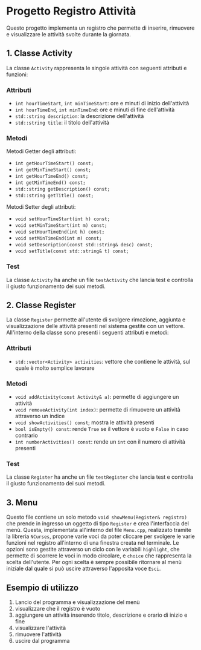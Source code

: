 # Progetto Registro Attività

Questo progetto implementa un registro che permette di inserire, rimuovere e visualizzare le attività svolte durante la giornata.

## 1. Classe Activity

La classe `Activity` rappresenta le singole attività con seguenti attributi e funzioni:

### Attributi

- `int hourTimeStart`, `int minTimeStart`: ore e minuti di inizio dell'attività
- `int hourTimeEnd`, `int minTimeEnd`: ore e minuti di fine dell'attività
- `std::string description`: la descrizione dell'attività
- `std::string title`: il titolo dell'attività

### Metodi

Metodi Getter degli attributi:

- `int getHourTimeStart() const;`
- `int getMinTimeStart() const;`
- `int getHourTimeEnd() const;`
- `int getMinTimeEnd() const;`
- `std::string getDescription() const;`
- `std::string getTitle() const;`

Metodi Setter degli attributi:

- `void setHourTimeStart(int h) const;`
- `void setMinTimeStart(int m) const;`
- `void setHourTimeEnd(int h) const;`
- `void setMinTimeEnd(int m) const;`
- `void setDescription(const std::string& desc) const;`
- `void setTitle(const std::string& t) const;`

### Test

La classe `Activity` ha anche un file `testActivity` che lancia test e controlla il giusto funzionamento dei suoi metodi.

## 2. Classe Register

La classe `Register` permette all'utente di svolgere rimozione, aggiunta e visualizzazione delle attività presenti nel sistema gestite con un vettore. All'interno della classe sono presenti i seguenti attributi e metodi:

### Attributi

- `std::vector<Activity> activities`: vettore che contiene le attività, sul quale è molto semplice lavorare

### Metodi

- `void addActivity(const Activity& a)`: permette di aggiungere un attività
- `void removeActivity(int index)`: permette di rimuovere un attività attraverso un indice
- `void showActivities() const`; mostra le attività presenti
- `bool isEmpty() const`: rende `True` se il vettore è vuoto e `False` in caso contrario
- `int numberActivities() const`: rende un `int` con il numero di attività presenti

### Test

La classe `Register` ha anche un file `testRegister` che lancia test e controlla il giusto funzionamento dei suoi metodi.

## 3. Menu

Questo file contiene un solo metodo `void showMenu(Register& registro)` che prende in ingresso un oggetto di tipo `Register` e crea l'interfaccia del menù. Questa, implementata all'interno del file `Menu.cpp`, realizzato tramite la libreria `NCurses`, propone varie voci da poter cliccare per svolgere le varie funzioni nel registro all'interno di una finestra creata nel terminale. Le opzioni sono gestite attraverso un ciclo con le variabili `highlight`, che permette di scorrere le voci in modo circolare, e `choice` che rappresenta la scelta dell'utente. Per ogni scelta è sempre possibile ritornare al menù iniziale dal quale si può uscire attraverso l'apposita voce `Esci`.

## Esempio di utilizzo

1. Lancio del programma e visualizzazione del menù
2. visualizzare che il registro è vuoto
3. aggiungere un attività inserendo titolo, descrizione e orario di inizio e fine
4. visualizzare l'attività
5. rimuovere l'attività
6. uscire dal programma


